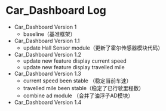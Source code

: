 # Car_Dashboard Log

- Car_Dashboard Version 1
  - baseline（基准框架）
- Car_Dashboard Version 1.1
  - update Hall Sensor module（更新了霍尔传感器模块代码）
- Car_Dashboard Version 1.2
  - update new feature display current speed 
  - update new feature display travelled mile 
- Car_Dashboard Version 1.3
  - current speed been stable （稳定当前车速）
  - travelled mile been stable（稳定了已行驶里程数）
  - combine ad module （合并了油浮子AD模块）
- Car_Dashboard Version 1.4